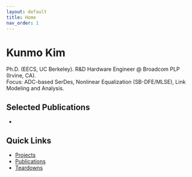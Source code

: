 ```yaml
---
layout: default
title: Home
nav_order: 1
---
```


# Kunmo Kim

Ph.D. (EECS, UC Berkeley). R&D Hardware Engineer @ Broadcom PLP (Irvine, CA).  
Focus: ADC-based SerDes, Nonlinear Equalization (SB-DFE/MLSE), Link Modeling and Analysis.

## Selected Publications
- 

## Quick Links
- [Projects](/projects/)
- [Publications](/publications/)
- [Teardowns](.pages/)
